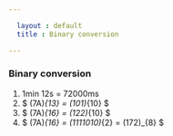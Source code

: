 ```yaml
---

  layout : default
  title : Binary conversion

---
```



### Binary conversion
1. 1min 12s = 72000ms <br/>
2. $ (7A)_{13} = (101)_{10} $
3. $ (7A)_{16} = (122)_{10} $
4. $ (7A)_{16} = (1111010)_{2} = (172)_{8} $
